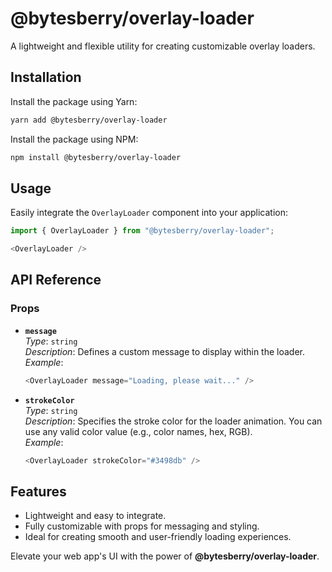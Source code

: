 # @bytesberry/overlay-loader

A lightweight and flexible utility for creating customizable overlay loaders.

## Installation

Install the package using Yarn:

```bash
yarn add @bytesberry/overlay-loader
```

Install the package using NPM:

```bash
npm install @bytesberry/overlay-loader
```

## Usage

Easily integrate the `OverlayLoader` component into your application:

```javascript
import { OverlayLoader } from "@bytesberry/overlay-loader";

<OverlayLoader />
```

## API Reference

### Props

- **`message`**  
  _Type_: `string`  
  _Description_: Defines a custom message to display within the loader.  
  _Example_:

  ```javascript
  <OverlayLoader message="Loading, please wait..." />
  ```

- **`strokeColor`**  
  _Type_: `string`  
  _Description_: Specifies the stroke color for the loader animation. You can use any valid color value (e.g., color names, hex, RGB).  
  _Example_:
  ```javascript
  <OverlayLoader strokeColor="#3498db" />
  ```

## Features

- Lightweight and easy to integrate.
- Fully customizable with props for messaging and styling.
- Ideal for creating smooth and user-friendly loading experiences.

Elevate your web app's UI with the power of **@bytesberry/overlay-loader**.
